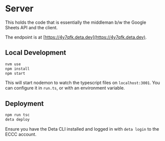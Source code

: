 # Server

This holds the code that is essentially the middleman b/w the Google Sheets API and the client.

The endpoint is at [https://4y7qfk.deta.dev](https://4y7qfk.deta.dev).

## Local Development

```bash
nvm use
npm install
npm start
```

This will start nodemon to watch the typescript files on `localhost:3001`. You can configure it in `run.ts`, or with an environment variable.

## Deployment

```bash
npm run tsc
deta deploy
```

Ensure you have the Deta CLI installed and logged in with `deta login` to the ECCC account.
